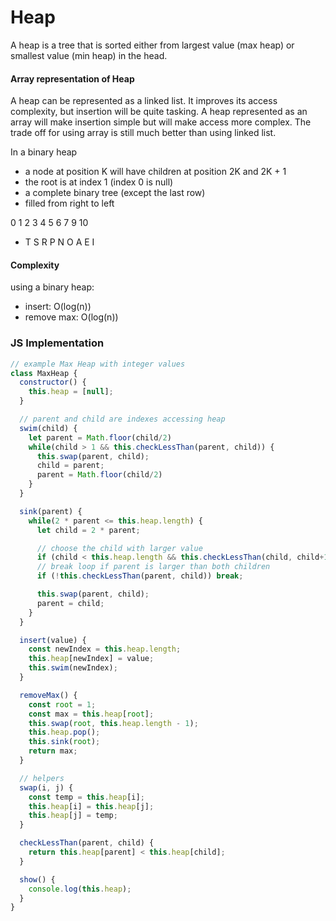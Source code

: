 # Heap

A heap is a tree that is sorted either from largest value (max heap) or smallest value (min heap) in the head.

#### Array representation of Heap

A heap can be represented as a linked list. It improves its access complexity, but insertion will be quite tasking. A heap represented as an array will make insertion simple but will make access more complex. The trade off for using array is still much better than using linked list.

In a binary heap
  - a node at position K will have children at position 2K and 2K + 1
  - the root is at index 1 (index 0 is null)
  - a complete binary tree (except the last row)
  - filled from right to left


0 1 2 3 4 5 6 7 9 10
- T S R P N O A E I

#### Complexity

using a binary heap:
- insert: O(log(n))
- remove max: O(log(n))

### JS Implementation

``` js
// example Max Heap with integer values
class MaxHeap {
  constructor() {
    this.heap = [null];
  }

  // parent and child are indexes accessing heap
  swim(child) {
    let parent = Math.floor(child/2)
    while(child > 1 && this.checkLessThan(parent, child)) {
      this.swap(parent, child);
      child = parent;
      parent = Math.floor(child/2)
    }
  }

  sink(parent) {
    while(2 * parent <= this.heap.length) {
      let child = 2 * parent;

      // choose the child with larger value
      if (child < this.heap.length && this.checkLessThan(child, child+1)) child++;
      // break loop if parent is larger than both children
      if (!this.checkLessThan(parent, child)) break;

      this.swap(parent, child);
      parent = child;
    }
  }

  insert(value) {
    const newIndex = this.heap.length;
    this.heap[newIndex] = value;
    this.swim(newIndex);
  }

  removeMax() {
    const root = 1;
    const max = this.heap[root];
    this.swap(root, this.heap.length - 1);
    this.heap.pop();
    this.sink(root);
    return max;
  }

  // helpers
  swap(i, j) {
    const temp = this.heap[i];
    this.heap[i] = this.heap[j];
    this.heap[j] = temp;
  }

  checkLessThan(parent, child) {
    return this.heap[parent] < this.heap[child];
  }

  show() {
    console.log(this.heap);
  }
}
```
